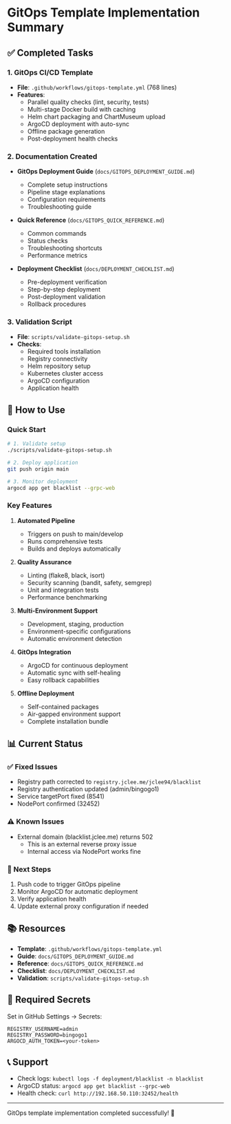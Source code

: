 # GitOps Template Implementation Summary

## ✅ Completed Tasks

### 1. GitOps CI/CD Template
- **File**: `.github/workflows/gitops-template.yml` (768 lines)
- **Features**:
  - Parallel quality checks (lint, security, tests)
  - Multi-stage Docker build with caching
  - Helm chart packaging and ChartMuseum upload
  - ArgoCD deployment with auto-sync
  - Offline package generation
  - Post-deployment health checks

### 2. Documentation Created
- **GitOps Deployment Guide** (`docs/GITOPS_DEPLOYMENT_GUIDE.md`)
  - Complete setup instructions
  - Pipeline stage explanations
  - Configuration requirements
  - Troubleshooting guide
  
- **Quick Reference** (`docs/GITOPS_QUICK_REFERENCE.md`)
  - Common commands
  - Status checks
  - Troubleshooting shortcuts
  - Performance metrics

- **Deployment Checklist** (`docs/DEPLOYMENT_CHECKLIST.md`)
  - Pre-deployment verification
  - Step-by-step deployment
  - Post-deployment validation
  - Rollback procedures

### 3. Validation Script
- **File**: `scripts/validate-gitops-setup.sh`
- **Checks**:
  - Required tools installation
  - Registry connectivity
  - Helm repository setup
  - Kubernetes cluster access
  - ArgoCD configuration
  - Application health

## 🚀 How to Use

### Quick Start
```bash
# 1. Validate setup
./scripts/validate-gitops-setup.sh

# 2. Deploy application
git push origin main

# 3. Monitor deployment
argocd app get blacklist --grpc-web
```

### Key Features

1. **Automated Pipeline**
   - Triggers on push to main/develop
   - Runs comprehensive tests
   - Builds and deploys automatically

2. **Quality Assurance**
   - Linting (flake8, black, isort)
   - Security scanning (bandit, safety, semgrep)
   - Unit and integration tests
   - Performance benchmarking

3. **Multi-Environment Support**
   - Development, staging, production
   - Environment-specific configurations
   - Automatic environment detection

4. **GitOps Integration**
   - ArgoCD for continuous deployment
   - Automatic sync with self-healing
   - Easy rollback capabilities

5. **Offline Deployment**
   - Self-contained packages
   - Air-gapped environment support
   - Complete installation bundle

## 📊 Current Status

### ✅ Fixed Issues
- Registry path corrected to `registry.jclee.me/jclee94/blacklist`
- Registry authentication updated (admin/bingogo1)
- Service targetPort fixed (8541)
- NodePort confirmed (32452)

### ⚠️ Known Issues
- External domain (blacklist.jclee.me) returns 502
  - This is an external reverse proxy issue
  - Internal access via NodePort works fine

### 🎯 Next Steps
1. Push code to trigger GitOps pipeline
2. Monitor ArgoCD for automatic deployment
3. Verify application health
4. Update external proxy configuration if needed

## 📚 Resources

- **Template**: `.github/workflows/gitops-template.yml`
- **Guide**: `docs/GITOPS_DEPLOYMENT_GUIDE.md`
- **Reference**: `docs/GITOPS_QUICK_REFERENCE.md`
- **Checklist**: `docs/DEPLOYMENT_CHECKLIST.md`
- **Validation**: `scripts/validate-gitops-setup.sh`

## 🔐 Required Secrets

Set in GitHub Settings → Secrets:
```
REGISTRY_USERNAME=admin
REGISTRY_PASSWORD=bingogo1
ARGOCD_AUTH_TOKEN=<your-token>
```

## 📞 Support

- Check logs: `kubectl logs -f deployment/blacklist -n blacklist`
- ArgoCD status: `argocd app get blacklist --grpc-web`
- Health check: `curl http://192.168.50.110:32452/health`

---

GitOps template implementation completed successfully! 🎉
